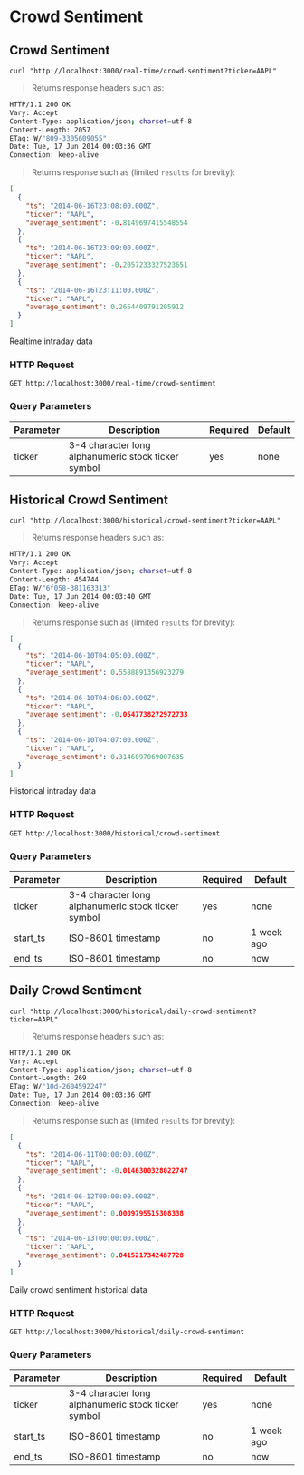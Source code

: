 
# Crowd Sentiment


## Crowd Sentiment

```shell
curl "http://localhost:3000/real-time/crowd-sentiment?ticker=AAPL"
```

> Returns response headers such as:

```bash
HTTP/1.1 200 OK
Vary: Accept
Content-Type: application/json; charset=utf-8
Content-Length: 2057
ETag: W/"809-3305609055"
Date: Tue, 17 Jun 2014 00:03:36 GMT
Connection: keep-alive


```

> Returns response such as (limited `results` for brevity):

```json
[
  {
    "ts": "2014-06-16T23:08:00.000Z",
    "ticker": "AAPL",
    "average_sentiment": -0.8149697415548554
  },
  {
    "ts": "2014-06-16T23:09:00.000Z",
    "ticker": "AAPL",
    "average_sentiment": -0.2057233327523651
  },
  {
    "ts": "2014-06-16T23:11:00.000Z",
    "ticker": "AAPL",
    "average_sentiment": 0.2654409791205912
  }
]
```

Realtime intraday data

### HTTP Request

`GET http://localhost:3000/real-time/crowd-sentiment`

### Query Parameters

Parameter | Description | Required | Default
--------- | ----------- | -------- | -------
ticker | 3-4 character long alphanumeric stock ticker symbol | yes | none



## Historical Crowd Sentiment

```shell
curl "http://localhost:3000/historical/crowd-sentiment?ticker=AAPL"
```

> Returns response headers such as:

```bash
HTTP/1.1 200 OK
Vary: Accept
Content-Type: application/json; charset=utf-8
Content-Length: 454744
ETag: W/"6f058-381163313"
Date: Tue, 17 Jun 2014 00:03:40 GMT
Connection: keep-alive


```

> Returns response such as (limited `results` for brevity):

```json
[
  {
    "ts": "2014-06-10T04:05:00.000Z",
    "ticker": "AAPL",
    "average_sentiment": 0.5588891356923279
  },
  {
    "ts": "2014-06-10T04:06:00.000Z",
    "ticker": "AAPL",
    "average_sentiment": -0.0547738272972733
  },
  {
    "ts": "2014-06-10T04:07:00.000Z",
    "ticker": "AAPL",
    "average_sentiment": 0.3146097069007635
  }
]
```

Historical intraday data

### HTTP Request

`GET http://localhost:3000/historical/crowd-sentiment`

### Query Parameters

Parameter | Description | Required | Default
--------- | ----------- | -------- | -------
ticker | 3-4 character long alphanumeric stock ticker symbol | yes | none
start_ts | ISO-8601 timestamp | no | 1 week ago
end_ts | ISO-8601 timestamp | no | now


## Daily Crowd Sentiment

```shell
curl "http://localhost:3000/historical/daily-crowd-sentiment?ticker=AAPL"
```

> Returns response headers such as:

```bash
HTTP/1.1 200 OK
Vary: Accept
Content-Type: application/json; charset=utf-8
Content-Length: 269
ETag: W/"10d-2604592247"
Date: Tue, 17 Jun 2014 00:03:36 GMT
Connection: keep-alive


```

> Returns response such as (limited `results` for brevity):

```json
[
  {
    "ts": "2014-06-11T00:00:00.000Z",
    "ticker": "AAPL",
    "average_sentiment": -0.0146300328022747
  },
  {
    "ts": "2014-06-12T00:00:00.000Z",
    "ticker": "AAPL",
    "average_sentiment": 0.0009795515308338
  },
  {
    "ts": "2014-06-13T00:00:00.000Z",
    "ticker": "AAPL",
    "average_sentiment": 0.0415217342487728
  }
]
```

Daily crowd sentiment historical data

### HTTP Request

`GET http://localhost:3000/historical/daily-crowd-sentiment`

### Query Parameters

Parameter | Description | Required | Default
--------- | ----------- | -------- | -------
ticker | 3-4 character long alphanumeric stock ticker symbol | yes | none
start_ts | ISO-8601 timestamp | no | 1 week ago
end_ts | ISO-8601 timestamp | no | now
